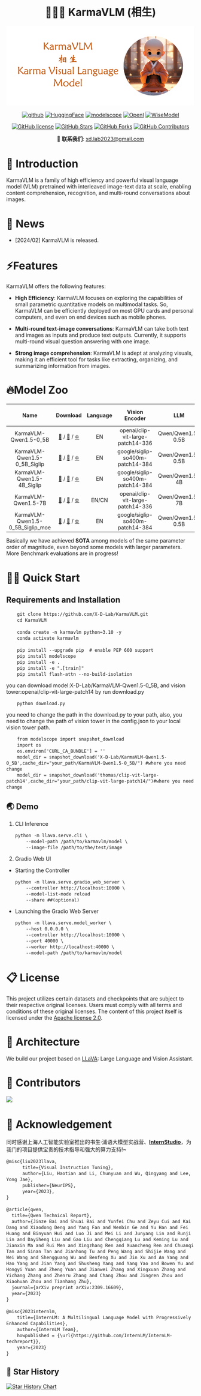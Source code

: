 <h1 align="center">🧘🏻‍♂️ KarmaVLM (相生) </h1>
<div align=center><img src ="./images/logo-github.png"/></div> 

<p align="center">
<a href="https://github.com/X-D-Lab/KarmaVLM"><img src="https://img.shields.io/badge/GitHub-24292e" alt="github"></a>
<a href="https://huggingface.co/X-D-Lab"><img src="https://img.shields.io/badge/-HuggingFace-yellow" alt="HuggingFace"></a>
<a href="https://modelscope.cn/organization/X-D-Lab"><img src="https://img.shields.io/badge/ModelScope-blueviolet" alt="modelscope"></a>
<a href="https://openi.pcl.ac.cn/XD-LAB/KarmaVLM"><img src="https://img.shields.io/badge/-OpenI-337AFF" alt="OpenI"></a>
<a href="https://WiseModel.cn/models/X-D%20Lab"><img src="https://img.shields.io/badge/WiseModel-561253" alt="WiseModel"></a>
</p> 


<div align="center">

[![GitHub license](https://img.shields.io/github/license/X-D-Lab/KarmaVLM
)](https://github.com/X-D-Lab/KarmaVLM/blob/main/LICENSE)
[![GitHub Stars](https://img.shields.io/github/stars/X-D-Lab/KarmaVLM)](https://github.com/X-D-Lab/KarmaVLM/stargazers)
[![GitHub Forks](https://img.shields.io/github/forks/X-D-Lab/KarmaVLM)](https://github.com/X-D-Lab/KarmaVLM/fork)
[![GitHub Contributors](https://img.shields.io/github/contributors/X-D-Lab/KarmaVLM)](https://github.com/X-D-Lab/KarmaVLM/graphs/contributors)  

</div>

<div align="center">

👋 **联系我们**: xd.lab2023@gmail.com

</div>

# 👏 Introduction
KarmaVLM is a family of high efficiency and powerful visual language model (VLM) pretrained with interleaved image-text data at scale, enabling content comprehension, recognition, and multi-round conversations about images.

# 🎉 News
* [2024/02] KarmaVLM is released. 

# ⚡️Features
KarmaVLM offers the following features:

- **High Efficiency**: KarmaVLM focuses on exploring the capabilities of small parametric quantitative models on multimodal tasks. So, KarmaVLM can be efficiently deployed on most GPU cards and personal computers, and even on end devices such as mobile phones.

- **Multi-round text-image conversations**: KarmaVLM can take both text and images as inputs and produce text outputs. Currently, it supports multi-round visual question answering with one image.

- **Strong image comprehension**: KarmaVLM is adept at analyzing visuals, making it an efficient tool for tasks like extracting, organizing, and summarizing information from images. 

# 🔥Model Zoo
| Name | Download | Language |Vision Encoder | LLM | MMBench | LLaVA-Bench-Wild | ScienceQA | TextVQA |
| :----: | :----: | :----: | :----: | :----: | :----: | :----: | :----: | :----: |
| KarmaVLM-Qwen1.5-0_5B | [🤗](https://huggingface.co/X-D-Lab/KarmaVLM-Qwen1.5-0_5B) / [🤖](https://modelscope.cn/models/X-D-Lab/KarmaVLM-Qwen1.5-0_5B/summary) / [✡️]() | EN | openai/clip-vit-large-patch14-336 | Qwen/Qwen1.5-0.5B | 53.5 | 40.4 | 43.22 | 36.1 |
| KarmaVLM-Qwen1.5-0_5B_Siglip | [🤗]() / [🤖]() / [✡️]() | EN | google/siglip-so400m-patch14-384 | Qwen/Qwen1.5-0.5B | 54.6 | 47.5 | 53.81 | 44.98 |
| KarmaVLM-Qwen1.5-4B_Siglip | [🤗]() / [🤖]() / [✡️]() | EN | google/siglip-so400m-patch14-384 | Qwen/Qwen1.5-4B | 62.3 | 50.4 | 74.98 | 49.99 |
| KarmaVLM-Qwen1.5-7B | [🤗](https://huggingface.co/X-D-Lab/KarmaVLM-Qwen1_5-7B) / [🤖](https://modelscope.cn/models/X-D-Lab/KarmaVLM-Qwen1_5-7B/summary) / [✡️]() | EN/CN | openai/clip-vit-large-patch14-336 | Qwen/Qwen1.5-7B | 69.9 | 57.9 | 76.59 | 56.32 |
| KarmaVLM-Qwen1.5-0_5B_Siglip_moe | [🤗]() / [🤖]() / [✡️]() | EN | google/siglip-so400m-patch14-384 | Qwen/Qwen1.5-0.5B | 55.8 | 47.5 | 53.86 | 45.25 |

Basically we have achieved **SOTA** among models of the same parameter order of magnitude, even beyond some models with larger parameters. More Benchmark evaluations are in progress!

# 👨‍💻 Quick Start

## Requirements and Installation

```
    git clone https://github.com/X-D-Lab/KarmaVLM.git
    cd KarmaVLM

    conda create -n karmavlm python=3.10 -y
    conda activate karmavlm

    pip install --upgrade pip  # enable PEP 660 support
    pip install modelscope
    pip install -e .
    pip install -e ".[train]"
    pip install flash-attn --no-build-isolation
```

you can download model:X-D-Lab/KarmaVLM-Qwen1.5-0_5B, and vision tower:openai/clip-vit-large-patch14 by run download.py
```
    python download.py
```
you need to change the path in the download.py to your path, also, you need to change the path of vision tower in the config.json to your local vision tower path.

```
    from modelscope import snapshot_download
    import os
    os.environ['CURL_CA_BUNDLE'] = ''
    model_dir = snapshot_download('X-D-Lab/KarmaVLM-Qwen1.5-0_5B',cache_dir="your_path/KarmaVLM-Qwen1.5-0_5B/") #where you need change
    model_dir = snapshot_download('thomas/clip-vit-large-patch14',cache_dir="your_path/clip-vit-large-patch14/")#where you need change

```

## 🌏 Demo
1. CLI Inference
    ```
    python -m llava.serve.cli \
        --model-path /path/to/karmavlm/model \
        --image-file /path/to/the/test/image
    ```
2. Gradio Web UI

  - Starting the Controller
    ```
    python -m llava.serve.gradio_web_server \
        --controller http://localhost:10000 \
        --model-list-mode reload
        --share ##(optional)
    ```
  - Launching the Gradio Web Server
    ```
    python -m llava.serve.model_worker \
        --host 0.0.0.0 \
        --controller http://localhost:10000 \
        --port 40000 \
        --worker http://localhost:40000 \
        --model-path /path/to/karmavlm/model 
    ```

# 📋 License
This project utilizes certain datasets and checkpoints that are subject to their respective original licenses. Users must comply with all terms and conditions of these original licenses. The content of this project itself is licensed under the [Apache license 2.0](./LICENSE).

# 🙇‍ Architecture
We build our project based on [LLaVA](https://github.com/haotian-liu/LLaVA): Large Language and Vision Assistant.

# 💪 Contributors

<a href="https://github.com/X-D-Lab/KarmaVLM/graphs/contributors">
  <img src="https://contrib.rocks/image?repo=X-D-Lab/KarmaVLM" />
</a>  

# 🙏 Acknowledgement
同时感谢上海人工智能实验室推出的书生·浦语大模型实战营、[**InternStudio**](https://studio.intern-ai.org.cn/)，为我门的项目提供宝贵的技术指导和强大的算力支持!~

```
@misc{liu2023llava,
      title={Visual Instruction Tuning}, 
      author={Liu, Haotian and Li, Chunyuan and Wu, Qingyang and Lee, Yong Jae},
      publisher={NeurIPS},
      year={2023},
}

@article{qwen,
  title={Qwen Technical Report},
  author={Jinze Bai and Shuai Bai and Yunfei Chu and Zeyu Cui and Kai Dang and Xiaodong Deng and Yang Fan and Wenbin Ge and Yu Han and Fei Huang and Binyuan Hui and Luo Ji and Mei Li and Junyang Lin and Runji Lin and Dayiheng Liu and Gao Liu and Chengqiang Lu and Keming Lu and Jianxin Ma and Rui Men and Xingzhang Ren and Xuancheng Ren and Chuanqi Tan and Sinan Tan and Jianhong Tu and Peng Wang and Shijie Wang and Wei Wang and Shengguang Wu and Benfeng Xu and Jin Xu and An Yang and Hao Yang and Jian Yang and Shusheng Yang and Yang Yao and Bowen Yu and Hongyi Yuan and Zheng Yuan and Jianwei Zhang and Xingxuan Zhang and Yichang Zhang and Zhenru Zhang and Chang Zhou and Jingren Zhou and Xiaohuan Zhou and Tianhang Zhu},
  journal={arXiv preprint arXiv:2309.16609},
  year={2023}
}

@misc{2023internlm,
    title={InternLM: A Multilingual Language Model with Progressively Enhanced Capabilities},
    author={InternLM Team},
    howpublished = {\url{https://github.com/InternLM/InternLM-techreport}},
    year={2023}
}
```


## 🌟 Star History

[![Star History Chart](https://api.star-history.com/svg?repos=X-D-Lab/KarmaVLM&type=Date)](https://star-history.com/#X-D-Lab/KarmaVLM&Date)